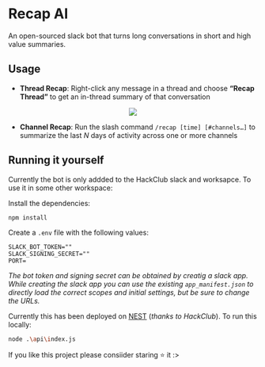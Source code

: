# Recap AI
An open-sourced slack bot that turns long conversations in short and high value summaries. 


## Usage

- **Thread Recap**: Right-click any message in a thread and choose **“Recap Thread”** to get an in-thread summary of that conversation
<p align="center">
  <img src="https://github.com/user-attachments/assets/aa8e00c3-36d5-4aff-856e-478d4b37b6d5"/>
</p>

- **Channel Recap**: Run the slash command `/recap [time] [#channels…]` to summarize the last _N_ days of activity across one or more channels


## Running it yourself
Currently the bot is only addded to the HackClub slack and worksapce. To use it in some other workspace:

Install the dependencies: 

```bash
npm install
```

Create a `.env` file with the following values:

```env
SLACK_BOT_TOKEN=""
SLACK_SIGNING_SECRET=""
PORT=
```
_The bot token and signing secret can be obtained by creatig a slack app. While creating the slack app you can use the existing `app_manifest.json` to directly load the correct scopes and initial settings, but be sure to change the URLs._

Currently this has been deployed on [NEST](https://www.hackclub.app/) (_thanks to HackClub_). To run this locally:

```bash
node .\api\index.js
```

If you like this project please consiider staring ⭐ it :>

